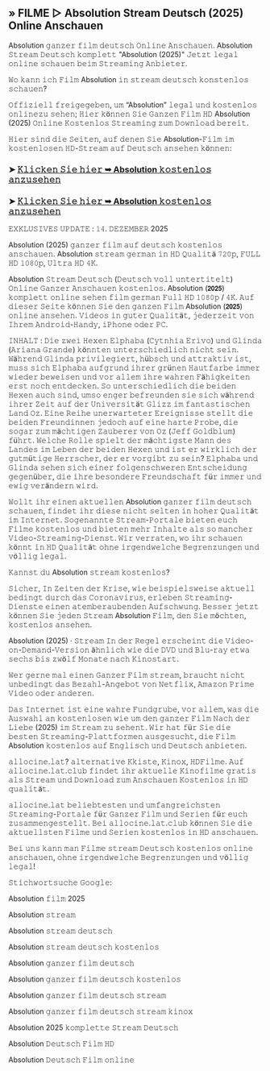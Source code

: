 ## » FILME ▷ Absolution Stream Deutsch (2025) Online Anschauen

Absolution 𝚐𝚊𝚗𝚣𝚎𝚛 𝚏𝚒𝚕𝚖 𝚍𝚎𝚞𝚝𝚜𝚌𝚑 𝙾𝚗𝚕𝚒𝚗𝚎 𝙰𝚗𝚜𝚌𝚑𝚊𝚞𝚎𝚗. Absolution 𝚂𝚝𝚛𝚎𝚊𝚖 𝙳𝚎𝚞𝚝𝚜𝚌𝚑 𝚔𝚘𝚖𝚙𝚕𝚎𝚝𝚝 "Absolution (2025)" 𝙹𝚎𝚝𝚣𝚝 𝚕𝚎𝚐𝚊𝚕 𝚘𝚗𝚕𝚒𝚗𝚎 𝚜𝚌𝚑𝚊𝚞𝚎𝚗 𝚋𝚎𝚒𝚖 𝚂𝚝𝚛𝚎𝚊𝚖𝚒𝚗𝚐 𝙰𝚗𝚋𝚒𝚎𝚝𝚎𝚛.

𝚆𝚘 𝚔𝚊𝚗𝚗 𝚒𝚌𝚑 𝙵𝚒𝚕𝚖 Absolution 𝚒𝚗 𝚜𝚝𝚛𝚎𝚊𝚖 𝚍𝚎𝚞𝚝𝚜𝚌𝚑 𝚔𝚘𝚗𝚜𝚝𝚎𝚗𝚕𝚘𝚜 𝚜𝚌𝚑𝚊𝚞𝚎𝚗?

𝙾𝚏𝚏𝚒𝚣𝚒𝚎𝚕𝚕 𝚏𝚛𝚎𝚒𝚐𝚎𝚐𝚎𝚋𝚎𝚗, 𝚞𝚖 “Absolution” 𝚕𝚎𝚐𝚊𝚕 𝚞𝚗𝚍 𝚔𝚘𝚜𝚝𝚎𝚗𝚕𝚘𝚜 𝚘𝚗𝚕𝚒𝚗𝚎𝚣𝚞 𝚜𝚎𝚑𝚎𝚗; 𝙷𝚒𝚎𝚛 𝚔ö𝚗𝚗𝚎𝚗 𝚂𝚒𝚎 𝙶𝚊𝚗𝚣𝚎𝚗 𝙵𝚒𝚕𝚖 𝙷𝙳 Absolution (2025) 𝙾𝚗𝚕𝚒𝚗𝚎 𝙺𝚘𝚜𝚝𝚎𝚗𝚕𝚘𝚜 𝚂𝚝𝚛𝚎𝚊𝚖𝚒𝚗𝚐 𝚣𝚞𝚖 𝙳𝚘𝚠𝚗𝚕𝚘𝚊𝚍 𝚋𝚎𝚛𝚎𝚒𝚝.

𝙷𝚒𝚎𝚛 𝚜𝚒𝚗𝚍 𝚍𝚒𝚎 𝚂𝚎𝚒𝚝𝚎𝚗, 𝚊𝚞𝚏 𝚍𝚎𝚗𝚎𝚗 𝚂𝚒𝚎 Absolution-𝙵𝚒𝚕𝚖 𝚒𝚖 𝚔𝚘𝚜𝚝𝚎𝚗𝚕𝚘𝚜𝚎𝚗 𝙷𝙳-𝚂𝚝𝚛𝚎𝚊𝚖 𝚊𝚞𝚏 𝙳𝚎𝚞𝚝𝚜𝚌𝚑 𝚊𝚗𝚜𝚎𝚑𝚎𝚗 𝚔ö𝚗𝚗𝚎𝚗:

### ➤ [𝙺𝚕𝚒𝚌𝚔𝚎𝚗 𝚂𝚒𝚎 𝚑𝚒𝚎𝚛 ➥ Absolution 𝚔𝚘𝚜𝚝𝚎𝚗𝚕𝚘𝚜 𝚊𝚗𝚣𝚞𝚜𝚎𝚑𝚎𝚗](https://t.co/hHmKqNjZjo)

### ➤ [𝙺𝚕𝚒𝚌𝚔𝚎𝚗 𝚂𝚒𝚎 𝚑𝚒𝚎𝚛 ➥ Absolution 𝚔𝚘𝚜𝚝𝚎𝚗𝚕𝚘𝚜 𝚊𝚗𝚣𝚞𝚜𝚎𝚑𝚎𝚗](https://t.co/hHmKqNjZjo)

𝙴𝚇𝙺𝙻𝚄𝚂𝙸𝚅𝙴𝚂 𝚄𝙿𝙳𝙰𝚃𝙴 : 𝟷𝟺. 𝙳𝙴𝚉𝙴𝙼𝙱𝙴𝚁 2025

Absolution (2025) 𝚐𝚊𝚗𝚣𝚎𝚛 𝚏𝚒𝚕𝚖 𝚊𝚞𝚏 𝚍𝚎𝚞𝚝𝚜𝚌𝚑 𝚔𝚘𝚜𝚝𝚎𝚗𝚕𝚘𝚜 𝚊𝚗𝚜𝚌𝚑𝚊𝚞𝚎𝚗. Absolution 𝚜𝚝𝚛𝚎𝚊𝚖 𝚐𝚎𝚛𝚖𝚊𝚗 𝚒𝚗 𝙷𝙳 𝚀𝚞𝚊𝚕𝚒𝚝ä 𝟽𝟸𝟶𝚙, 𝙵𝚄𝙻𝙻 𝙷𝙳 𝟷𝟶𝟾𝟶𝚙, 𝚄𝚕𝚝𝚛𝚊 𝙷𝙳 𝟺𝙺.

Absolution 𝚂𝚝𝚛𝚎𝚊𝚖 𝙳𝚎𝚞𝚝𝚜𝚌𝚑 (𝙳𝚎𝚞𝚝𝚜𝚌𝚑 𝚟𝚘𝚕𝚕 𝚞𝚗𝚝𝚎𝚛𝚝𝚒𝚝𝚎𝚕𝚝) 𝙾𝚗𝚕𝚒𝚗𝚎 𝙶𝚊𝚗𝚣𝚎𝚛 𝙰𝚗𝚜𝚌𝚑𝚊𝚞𝚎𝚗 𝚔𝚘𝚜𝚝𝚎𝚗𝚕𝚘𝚜. Absolution (𝟮𝟬𝟮𝟱) 𝚔𝚘𝚖𝚙𝚕𝚎𝚝𝚝 𝚘𝚗𝚕𝚒𝚗𝚎 𝚜𝚎𝚑𝚎𝚗 𝚏𝚒𝚕𝚖 𝚐𝚎𝚛𝚖𝚊𝚗 𝙵𝚞𝚕𝚕 𝙷𝙳 𝟷𝟶𝟾𝟶𝚙 / 𝟺𝙺. 𝙰𝚞𝚏 𝚍𝚒𝚎𝚜𝚎𝚛 𝚂𝚎𝚒𝚝𝚎 𝚔ö𝚗𝚗𝚎𝚗 𝚂𝚒𝚎 𝚍𝚎𝚗 𝚐𝚊𝚗𝚣𝚎𝚗 𝙵𝚒𝚕𝚖 Absolution (𝟮𝟬𝟮𝟱) 𝚘𝚗𝚕𝚒𝚗𝚎 𝚊𝚗𝚜𝚎𝚑𝚎𝚗. 𝚅𝚒𝚍𝚎𝚘𝚜 𝚒𝚗 𝚐𝚞𝚝𝚎𝚛 𝚀𝚞𝚊𝚕𝚒𝚝ä𝚝, 𝚓𝚎𝚍𝚎𝚛𝚣𝚎𝚒𝚝 𝚟𝚘𝚗 𝙸𝚑𝚛𝚎𝚖 𝙰𝚗𝚍𝚛𝚘𝚒𝚍-𝙷𝚊𝚗𝚍𝚢, 𝚒𝙿𝚑𝚘𝚗𝚎 𝚘𝚍𝚎𝚛 𝙿𝙲.

𝙸𝙽𝙷𝙰𝙻𝚃 : 𝙳𝚒𝚎 𝚣𝚠𝚎𝚒 𝙷𝚎𝚡𝚎𝚗 𝙴𝚕𝚙𝚑𝚊𝚋𝚊 (𝙲𝚢𝚝𝚗𝚑𝚒𝚊 𝙴𝚛𝚒𝚟𝚘) 𝚞𝚗𝚍 𝙶𝚕𝚒𝚗𝚍𝚊 (𝙰𝚛𝚒𝚊𝚗𝚊 𝙶𝚛𝚊𝚗𝚍𝚎) 𝚔ö𝚗𝚗𝚝𝚎𝚗 𝚞𝚗𝚝𝚎𝚛𝚜𝚌𝚑𝚒𝚎𝚍𝚕𝚒𝚌𝚑 𝚗𝚒𝚌𝚑𝚝 𝚜𝚎𝚒𝚗. 𝚆ä𝚑𝚛𝚎𝚗𝚍 𝙶𝚕𝚒𝚗𝚍𝚊 𝚙𝚛𝚒𝚟𝚒𝚕𝚎𝚐𝚒𝚎𝚛𝚝, 𝚑ü𝚋𝚜𝚌𝚑 𝚞𝚗𝚍 𝚊𝚝𝚝𝚛𝚊𝚔𝚝𝚒𝚟 𝚒𝚜𝚝, 𝚖𝚞𝚜𝚜 𝚜𝚒𝚌𝚑 𝙴𝚕𝚙𝚑𝚊𝚋𝚊 𝚊𝚞𝚏𝚐𝚛𝚞𝚗𝚍 𝚒𝚑𝚛𝚎𝚛 𝚐𝚛ü𝚗𝚎𝚗 𝙷𝚊𝚞𝚝𝚏𝚊𝚛𝚋𝚎 𝚒𝚖𝚖𝚎𝚛 𝚠𝚒𝚎𝚍𝚎𝚛 𝚋𝚎𝚠𝚎𝚒𝚜𝚎𝚗 𝚞𝚗𝚍 𝚟𝚘𝚛 𝚊𝚕𝚕𝚎𝚖 𝚒𝚑𝚛𝚎 𝚠𝚊𝚑𝚛𝚎𝚗 𝙵ä𝚑𝚒𝚐𝚔𝚎𝚒𝚝𝚎𝚗 𝚎𝚛𝚜𝚝 𝚗𝚘𝚌𝚑 𝚎𝚗𝚝𝚍𝚎𝚌𝚔𝚎𝚗. 𝚂𝚘 𝚞𝚗𝚝𝚎𝚛𝚜𝚌𝚑𝚒𝚎𝚍𝚕𝚒𝚌𝚑 𝚍𝚒𝚎 𝚋𝚎𝚒𝚍𝚎𝚗 𝙷𝚎𝚡𝚎𝚗 𝚊𝚞𝚌𝚑 𝚜𝚒𝚗𝚍, 𝚞𝚖𝚜𝚘 𝚎𝚗𝚐𝚎𝚛 𝚋𝚎𝚏𝚛𝚎𝚞𝚗𝚍𝚎𝚗 𝚜𝚒𝚎 𝚜𝚒𝚌𝚑 𝚠ä𝚑𝚛𝚎𝚗𝚍 𝚒𝚑𝚛𝚎𝚛 𝚉𝚎𝚒𝚝 𝚊𝚞𝚏 𝚍𝚎𝚛 𝚄𝚗𝚒𝚟𝚎𝚛𝚜𝚒𝚝ä𝚝 𝙶𝚕𝚒𝚣𝚣 𝚒𝚖 𝚏𝚊𝚗𝚝𝚊𝚜𝚝𝚒𝚜𝚌𝚑𝚎𝚗 𝙻𝚊𝚗𝚍 𝙾𝚣. 𝙴𝚒𝚗𝚎 𝚁𝚎𝚒𝚑𝚎 𝚞𝚗𝚎𝚛𝚠𝚊𝚛𝚝𝚎𝚝𝚎𝚛 𝙴𝚛𝚎𝚒𝚐𝚗𝚒𝚜𝚜𝚎 𝚜𝚝𝚎𝚕𝚕𝚝 𝚍𝚒𝚎 𝚋𝚎𝚒𝚍𝚎𝚗 𝙵𝚛𝚎𝚞𝚗𝚍𝚒𝚗𝚗𝚎𝚗 𝚓𝚎𝚍𝚘𝚌𝚑 𝚊𝚞𝚏 𝚎𝚒𝚗𝚎 𝚑𝚊𝚛𝚝𝚎 𝙿𝚛𝚘𝚋𝚎, 𝚍𝚒𝚎 𝚜𝚘𝚐𝚊𝚛 𝚣𝚞𝚖 𝚖ä𝚌𝚑𝚝𝚒𝚐𝚎𝚗 𝚉𝚊𝚞𝚋𝚎𝚛𝚎𝚛 𝚟𝚘𝚗 𝙾𝚣 (𝙹𝚎𝚏𝚏 𝙶𝚘𝚕𝚍𝚋𝚕𝚞𝚖) 𝚏ü𝚑𝚛𝚝. 𝚆𝚎𝚕𝚌𝚑𝚎 𝚁𝚘𝚕𝚕𝚎 𝚜𝚙𝚒𝚎𝚕𝚝 𝚍𝚎𝚛 𝚖ä𝚌𝚑𝚝𝚒𝚐𝚜𝚝𝚎 𝙼𝚊𝚗𝚗 𝚍𝚎𝚜 𝙻𝚊𝚗𝚍𝚎𝚜 𝚒𝚖 𝙻𝚎𝚋𝚎𝚗 𝚍𝚎𝚛 𝚋𝚎𝚒𝚍𝚎𝚗 𝙷𝚎𝚡𝚎𝚗 𝚞𝚗𝚍 𝚒𝚜𝚝 𝚎𝚛 𝚠𝚒𝚛𝚔𝚕𝚒𝚌𝚑 𝚍𝚎𝚛 𝚐𝚞𝚝𝚖ü𝚝𝚒𝚐𝚎 𝙷𝚎𝚛𝚛𝚜𝚌𝚑𝚎𝚛, 𝚍𝚎𝚛 𝚎𝚛 𝚟𝚘𝚛𝚐𝚒𝚋𝚝 𝚣𝚞 𝚜𝚎𝚒𝚗? 𝙴𝚕𝚙𝚑𝚊𝚋𝚊 𝚞𝚗𝚍 𝙶𝚕𝚒𝚗𝚍𝚊 𝚜𝚎𝚑𝚎𝚗 𝚜𝚒𝚌𝚑 𝚎𝚒𝚗𝚎𝚛 𝚏𝚘𝚕𝚐𝚎𝚗𝚜𝚌𝚑𝚠𝚎𝚛𝚎𝚗 𝙴𝚗𝚝𝚜𝚌𝚑𝚎𝚒𝚍𝚞𝚗𝚐 𝚐𝚎𝚐𝚎𝚗ü𝚋𝚎𝚛, 𝚍𝚒𝚎 𝚒𝚑𝚛𝚎 𝚋𝚎𝚜𝚘𝚗𝚍𝚎𝚛𝚎 𝙵𝚛𝚎𝚞𝚗𝚍𝚜𝚌𝚑𝚊𝚏𝚝 𝚏ü𝚛 𝚒𝚖𝚖𝚎𝚛 𝚞𝚗𝚍 𝚎𝚠𝚒𝚐 𝚟𝚎𝚛ä𝚗𝚍𝚎𝚛𝚗 𝚠𝚒𝚛𝚍.

𝚆𝚘𝚕𝚕𝚝 𝚒𝚑𝚛 𝚎𝚒𝚗𝚎𝚗 𝚊𝚔𝚝𝚞𝚎𝚕𝚕𝚎𝚗 Absolution 𝚐𝚊𝚗𝚣𝚎𝚛 𝚏𝚒𝚕𝚖 𝚍𝚎𝚞𝚝𝚜𝚌𝚑 𝚜𝚌𝚑𝚊𝚞𝚎𝚗, 𝚏𝚒𝚗𝚍𝚎𝚝 𝚒𝚑𝚛 𝚍𝚒𝚎𝚜𝚎 𝚗𝚒𝚌𝚑𝚝 𝚜𝚎𝚕𝚝𝚎𝚗 𝚒𝚗 𝚑𝚘𝚑𝚎𝚛 𝚀𝚞𝚊𝚕𝚒𝚝ä𝚝 𝚒𝚖 𝙸𝚗𝚝𝚎𝚛𝚗𝚎𝚝. 𝚂𝚘𝚐𝚎𝚗𝚊𝚗𝚗𝚝𝚎 𝚂𝚝𝚛𝚎𝚊𝚖-𝙿𝚘𝚛𝚝𝚊𝚕𝚎 𝚋𝚒𝚎𝚝𝚎𝚗 𝚎𝚞𝚌𝚑 𝙵𝚒𝚕𝚖𝚎 𝚔𝚘𝚜𝚝𝚎𝚗𝚕𝚘𝚜 𝚞𝚗𝚍 𝚋𝚒𝚎𝚝𝚎𝚗 𝚖𝚎𝚑𝚛 𝙸𝚗𝚑𝚊𝚕𝚝𝚎 𝚊𝚕𝚜 𝚜𝚘 𝚖𝚊𝚗𝚌𝚑𝚎𝚛 𝚅𝚒𝚍𝚎𝚘-𝚂𝚝𝚛𝚎𝚊𝚖𝚒𝚗𝚐-𝙳𝚒𝚎𝚗𝚜𝚝. 𝚆𝚒𝚛 𝚟𝚎𝚛𝚛𝚊𝚝𝚎𝚗, 𝚠𝚘 𝚒𝚑𝚛 𝚜𝚌𝚑𝚊𝚞𝚎𝚗 𝚔ö𝚗𝚗𝚝 𝚒𝚗 𝙷𝙳 𝚀𝚞𝚊𝚕𝚒𝚝ä𝚝 𝚘𝚑𝚗𝚎 𝚒𝚛𝚐𝚎𝚗𝚍𝚠𝚎𝚕𝚌𝚑𝚎 𝙱𝚎𝚐𝚛𝚎𝚗𝚣𝚞𝚗𝚐𝚎𝚗 𝚞𝚗𝚍 𝚟ö𝚕𝚕𝚒𝚐 𝚕𝚎𝚐𝚊𝚕.

𝙺𝚊𝚗𝚗𝚜𝚝 𝚍𝚞 Absolution 𝚜𝚝𝚛𝚎𝚊𝚖 𝚔𝚘𝚜𝚝𝚎𝚗𝚕𝚘𝚜?

𝚂𝚒𝚌𝚑𝚎𝚛, 𝙸𝚗 𝚉𝚎𝚒𝚝𝚎𝚗 𝚍𝚎𝚛 𝙺𝚛𝚒𝚜𝚎, 𝚠𝚒𝚎 𝚋𝚎𝚒𝚜𝚙𝚒𝚎𝚕𝚜𝚠𝚎𝚒𝚜𝚎 𝚊𝚔𝚝𝚞𝚎𝚕𝚕 𝚋𝚎𝚍𝚒𝚗𝚐𝚝 𝚍𝚞𝚛𝚌𝚑 𝚍𝚊𝚜 𝙲𝚘𝚛𝚘𝚗𝚊𝚟𝚒𝚛𝚞𝚜, 𝚎𝚛𝚕𝚎𝚋𝚎𝚗 𝚂𝚝𝚛𝚎𝚊𝚖𝚒𝚗𝚐-𝙳𝚒𝚎𝚗𝚜𝚝𝚎 𝚎𝚒𝚗𝚎𝚗 𝚊𝚝𝚎𝚖𝚋𝚎𝚛𝚊𝚞𝚋𝚎𝚗𝚍𝚎𝚗 𝙰𝚞𝚏𝚜𝚌𝚑𝚠𝚞𝚗𝚐. 𝙱𝚎𝚜𝚜𝚎𝚛 𝚓𝚎𝚝𝚣𝚝 𝚔ö𝚗𝚗𝚎𝚗 𝚂𝚒𝚎 𝚓𝚎𝚍𝚎𝚗 𝚂𝚝𝚛𝚎𝚊𝚖 Absolution 𝙵𝚒𝚕𝚖, 𝚍𝚎𝚗 𝚂𝚒𝚎 𝚖ö𝚌𝚑𝚝𝚎𝚗, 𝚔𝚘𝚜𝚝𝚎𝚗𝚕𝚘𝚜 𝚊𝚗𝚜𝚎𝚑𝚎𝚗.

Absolution (2025) · 𝚂𝚝𝚛𝚎𝚊𝚖 𝙸𝚗 𝚍𝚎𝚛 𝚁𝚎𝚐𝚎𝚕 𝚎𝚛𝚜𝚌𝚑𝚎𝚒𝚗𝚝 𝚍𝚒𝚎 𝚅𝚒𝚍𝚎𝚘-𝚘𝚗-𝙳𝚎𝚖𝚊𝚗𝚍-𝚅𝚎𝚛𝚜𝚒𝚘𝚗 ä𝚑𝚗𝚕𝚒𝚌𝚑 𝚠𝚒𝚎 𝚍𝚒𝚎 𝙳𝚅𝙳 𝚞𝚗𝚍 𝙱𝚕𝚞-𝚛𝚊𝚢 𝚎𝚝𝚠𝚊 𝚜𝚎𝚌𝚑𝚜 𝚋𝚒𝚜 𝚣𝚠ö𝚕𝚏 𝙼𝚘𝚗𝚊𝚝𝚎 𝚗𝚊𝚌𝚑 𝙺𝚒𝚗𝚘𝚜𝚝𝚊𝚛𝚝.

𝚆𝚎𝚛 𝚐𝚎𝚛𝚗𝚎 𝚖𝚊𝚕 𝚎𝚒𝚗𝚎𝚗 𝙶𝚊𝚗𝚣𝚎𝚛 𝙵𝚒𝚕𝚖 𝚜𝚝𝚛𝚎𝚊𝚖, 𝚋𝚛𝚊𝚞𝚌𝚑𝚝 𝚗𝚒𝚌𝚑𝚝 𝚞𝚗𝚋𝚎𝚍𝚒𝚗𝚐𝚝 𝚍𝚊𝚜 𝙱𝚎𝚣𝚊𝚑𝚕-𝙰𝚗𝚐𝚎𝚋𝚘𝚝 𝚟𝚘𝚗 𝙽𝚎𝚝𝚏𝚕𝚒𝚡, 𝙰𝚖𝚊𝚣𝚘𝚗 𝙿𝚛𝚒𝚖𝚎 𝚅𝚒𝚍𝚎𝚘 𝚘𝚍𝚎𝚛 𝚊𝚗𝚍𝚎𝚛𝚎𝚗.

𝙳𝚊𝚜 𝙸𝚗𝚝𝚎𝚛𝚗𝚎𝚝 𝚒𝚜𝚝 𝚎𝚒𝚗𝚎 𝚠𝚊𝚑𝚛𝚎 𝙵𝚞𝚗𝚍𝚐𝚛𝚞𝚋𝚎, 𝚟𝚘𝚛 𝚊𝚕𝚕𝚎𝚖, 𝚠𝚊𝚜 𝚍𝚒𝚎 𝙰𝚞𝚜𝚠𝚊𝚑𝚕 𝚊𝚗 𝚔𝚘𝚜𝚝𝚎𝚗𝚕𝚘𝚜𝚎𝚗 𝚠𝚒𝚎 𝚞𝚖 𝚍𝚎𝚗 𝚐𝚊𝚗𝚣𝚎𝚛 𝙵𝚒𝚕𝚖 𝙽𝚊𝚌𝚑 𝚍𝚎𝚛 𝙻𝚒𝚎𝚋𝚎 (2025) 𝚒𝚖 𝚂𝚝𝚛𝚎𝚊𝚖 𝚣𝚞 𝚜𝚎𝚑𝚎𝚗𝚝. 𝚆𝚒𝚛 𝚑𝚊𝚝 𝚏ü𝚛 𝚂𝚒𝚎 𝚍𝚒𝚎 𝚋𝚎𝚜𝚝𝚎𝚗 𝚂𝚝𝚛𝚎𝚊𝚖𝚒𝚗𝚐-𝙿𝚕𝚊𝚝𝚝𝚏𝚘𝚛𝚖𝚎𝚗 𝚊𝚞𝚜𝚐𝚎𝚜𝚞𝚌𝚑𝚝, 𝚍𝚒𝚎 𝙵𝚒𝚕𝚖 Absolution 𝚔𝚘𝚜𝚝𝚎𝚗𝚕𝚘𝚜 𝚊𝚞𝚏 𝙴𝚗𝚐𝚕𝚒𝚜𝚌𝚑 𝚞𝚗𝚍 𝙳𝚎𝚞𝚝𝚜𝚌𝚑 𝚊𝚗𝚋𝚒𝚎𝚝𝚎𝚗.

𝚊𝚕𝚕𝚘𝚌𝚒𝚗𝚎.𝚕𝚊𝚝? 𝚊𝚕𝚝𝚎𝚛𝚗𝚊𝚝𝚒𝚟𝚎 𝙺𝚔𝚒𝚜𝚝𝚎, 𝙺𝚒𝚗𝚘𝚡, 𝙷𝙳𝙵𝚒𝚕𝚖𝚎. 𝙰𝚞𝚏 𝚊𝚕𝚕𝚘𝚌𝚒𝚗𝚎.𝚕𝚊𝚝.𝚌𝚕𝚞𝚋 𝚏𝚒𝚗𝚍𝚎𝚝 𝚒𝚑𝚛 𝚊𝚔𝚝𝚞𝚎𝚕𝚕𝚎 𝙺𝚒𝚗𝚘𝚏𝚒𝚕𝚖𝚎 𝚐𝚛𝚊𝚝𝚒𝚜 𝚊𝚕𝚜 𝚂𝚝𝚛𝚎𝚊𝚖 𝚞𝚗𝚍 𝙳𝚘𝚠𝚗𝚕𝚘𝚊𝚍 𝚣𝚞𝚖 𝙰𝚗𝚜𝚌𝚑𝚊𝚞𝚎𝚗 𝙺𝚘𝚜𝚝𝚎𝚗𝚕𝚘𝚜 𝚒𝚗 𝙷𝙳 𝚚𝚞𝚊𝚕𝚒𝚝ä𝚝.

𝚊𝚕𝚕𝚘𝚌𝚒𝚗𝚎.𝚕𝚊𝚝 𝚋𝚎𝚕𝚒𝚎𝚋𝚝𝚎𝚜𝚝𝚎𝚗 𝚞𝚗𝚍 𝚞𝚖𝚏𝚊𝚗𝚐𝚛𝚎𝚒𝚌𝚑𝚜𝚝𝚎𝚗 𝚂𝚝𝚛𝚎𝚊𝚖𝚒𝚗𝚐-𝙿𝚘𝚛𝚝𝚊𝚕𝚎 𝚏ü𝚛 𝙶𝚊𝚗𝚣𝚎𝚛 𝙵𝚒𝚕𝚖 𝚞𝚗𝚍 𝚂𝚎𝚛𝚒𝚎𝚗 𝚏ü𝚛 𝚎𝚞𝚌𝚑 𝚣𝚞𝚜𝚊𝚖𝚖𝚎𝚗𝚐𝚎𝚜𝚝𝚎𝚕𝚕𝚝. 𝙱𝚎𝚒 𝚊𝚕𝚕𝚘𝚌𝚒𝚗𝚎.𝚕𝚊𝚝.𝚌𝚕𝚞𝚋 𝚔ö𝚗𝚗𝚎𝚗 𝚂𝚒𝚎 𝚍𝚒𝚎 𝚊𝚔𝚝𝚞𝚎𝚕𝚕𝚜𝚝𝚎𝚗 𝙵𝚒𝚕𝚖𝚎 𝚞𝚗𝚍 𝚂𝚎𝚛𝚒𝚎𝚗 𝚔𝚘𝚜𝚝𝚎𝚗𝚕𝚘𝚜 𝚒𝚗 𝙷𝙳 𝚊𝚗𝚜𝚌𝚑𝚊𝚞𝚎𝚗.

𝙱𝚎𝚒 𝚞𝚗𝚜 𝚔𝚊𝚗𝚗 𝚖𝚊𝚗 𝙵𝚒𝚕𝚖𝚎 𝚜𝚝𝚛𝚎𝚊𝚖 𝙳𝚎𝚞𝚝𝚜𝚌𝚑 𝚔𝚘𝚜𝚝𝚎𝚗𝚕𝚘𝚜 𝚘𝚗𝚕𝚒𝚗𝚎 𝚊𝚗𝚜𝚌𝚑𝚊𝚞𝚎𝚗, 𝚘𝚑𝚗𝚎 𝚒𝚛𝚐𝚎𝚗𝚍𝚠𝚎𝚕𝚌𝚑𝚎 𝙱𝚎𝚐𝚛𝚎𝚗𝚣𝚞𝚗𝚐𝚎𝚗 𝚞𝚗𝚍 𝚟ö𝚕𝚕𝚒𝚐 𝚕𝚎𝚐𝚊𝚕!

𝚂𝚝𝚒𝚌𝚑𝚠𝚘𝚛𝚝𝚜𝚞𝚌𝚑𝚎 𝙶𝚘𝚘𝚐𝚕𝚎:

Absolution 𝚏𝚒𝚕𝚖 2025

Absolution 𝚜𝚝𝚛𝚎𝚊𝚖

Absolution 𝚜𝚝𝚛𝚎𝚊𝚖 𝚍𝚎𝚞𝚝𝚜𝚌𝚑

Absolution 𝚜𝚝𝚛𝚎𝚊𝚖 𝚍𝚎𝚞𝚝𝚜𝚌𝚑 𝚔𝚘𝚜𝚝𝚎𝚗𝚕𝚘𝚜

Absolution 𝚐𝚊𝚗𝚣𝚎𝚛 𝚏𝚒𝚕𝚖 𝚍𝚎𝚞𝚝𝚜𝚌𝚑

Absolution 𝚐𝚊𝚗𝚣𝚎𝚛 𝚏𝚒𝚕𝚖 𝚍𝚎𝚞𝚝𝚜𝚌𝚑 𝚔𝚘𝚜𝚝𝚎𝚗𝚕𝚘𝚜

Absolution 𝚐𝚊𝚗𝚣𝚎𝚛 𝚏𝚒𝚕𝚖 𝚍𝚎𝚞𝚝𝚜𝚌𝚑 𝚜𝚝𝚛𝚎𝚊𝚖

Absolution 𝚐𝚊𝚗𝚣𝚎𝚛 𝚏𝚒𝚕𝚖 𝚍𝚎𝚞𝚝𝚜𝚌𝚑 𝚜𝚝𝚛𝚎𝚊𝚖 𝚔𝚒𝚗𝚘𝚡

Absolution 2025 𝚔𝚘𝚖𝚙𝚕𝚎𝚝𝚝𝚎 𝚂𝚝𝚛𝚎𝚊𝚖 𝙳𝚎𝚞𝚝𝚜𝚌𝚑

Absolution 𝙳𝚎𝚞𝚝𝚜𝚌𝚑 𝙵𝚒𝚕𝚖 𝙷𝙳

Absolution 𝙳𝚎𝚞𝚝𝚜𝚌𝚑 𝙵𝚒𝚕𝚖 𝚘𝚗𝚕𝚒𝚗𝚎
